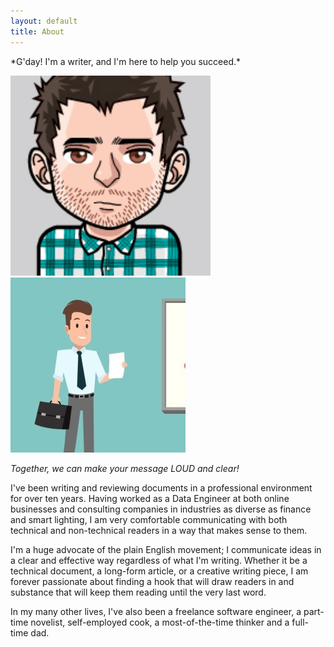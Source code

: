 ```yaml
---
layout: default
title: About
---
```


<div class="readable">
*G'day! I'm a writer, and I'm here to help you succeed.*

![me](/assets/img/avatar.jpg)
![metoo](/assets/img/avatar2.jpg)

*Together, we can make your message LOUD and clear!*

I've been writing and reviewing documents in a professional environment for over ten years. Having worked as a Data Engineer at both online businesses and consulting companies in industries as diverse as finance and smart lighting, I am very comfortable communicating with both technical and non-technical readers in a way that makes sense to them.

I'm a huge advocate of the plain English movement; I communicate ideas in a clear and effective way regardless of what I'm writing. Whether it be a technical document, a long-form article, or a creative writing piece, I am forever passionate about finding a hook that will draw readers in and substance that will keep them reading until the very last word.

In my many other lives, I've also been a freelance software engineer, a part-time novelist, self-employed cook, a most-of-the-time thinker and a full-time dad.

<!-- crafting? -->
</div>
